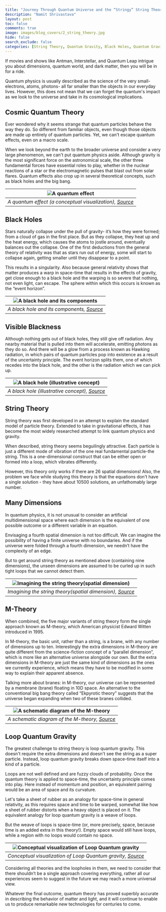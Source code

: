 ```yaml
---
title: "Journey Through Quantum Universe and the “Stringy” String Theory"
description: "Namit Shrivastava"
layout: post
toc: false
comments: true
image: images/blog_covers/2_string_theory.jpg
hide: false
search_exclude: false
categories: [String Theory, Quantum Gravity, Black Holes, Quantum Gravity]
---
```


If movies and shows like Antman, Interstellar, and Quantum Leap intrigue you about dimensions, quantum world, and dark matter, then you will be in for a ride.

Quantum physics is usually described as the science of the very small-electrons, atoms, photons- all far smaller than the objects in our everyday lives. However, this does not mean that we can forget the quantum's impact as we look to the universe and take in its cosmological implications.  


## Cosmic Quantum Theory

Ever wondered why it seems strange that quantum particles behave the way they do. So different from familiar objects, even though those objects are made up entirely of quantum particles. Yet, we can't escape quantum effects, even on a macro scale.

When we look beyond the earth to the broader universe and consider a very large phenomenon, we can't put quantum physics aside. Although gravity is the most significant force on the astronomical scale, the other three fundamental forces have essential roles to play, whether in the nuclear reactions of a star or the electromagnetic pulses that blast out from solar flares. Quantum effects also crop up in several theoretical concepts, such as black holes and the big bang.


|![A quantum effect](https://raw.githubusercontent.com/TRAC-BITS-PILANI/blog/master/assets/blog/2_string_theory/effect.jpg) | 
|:--:| 
| *A quantum effect (a conceptual visualization), [Source](https://scinotions.com/wp-content/uploads/2014/03/parallel-universes-560x416.jpg)* |


## Black Holes

Stars naturally collapse under the pull of gravity- it’s how they were formed; from a cloud of gas in the first place. But as they collapse, they heat up and the heat energy, which causes the atoms to jostle around, eventually balances out the collapse. One of the first deductions from the general theory of relativity was that as stars run out of energy, some will start to collapse again, getting smaller until they disappear to a point.

This results in a singularity. Also because general relativity shows that matter produces a warp in space-time that results in the effects of gravity, get close enough to a black hole and the warping is so severe that nothing, not even light, can escape. The sphere within which this occurs is known as the “event horizon”.


|![A black hole and its components](https://raw.githubusercontent.com/TRAC-BITS-PILANI/blog/master/assets/blog/2_string_theory/blackhole.png) | 
|:--:| 
| *A black hole and its components, [Source](https://chandra.harvard.edu/blackhole/images/anatomy.png)* |


## Visible Blackness

Although nothing gets out of black holes, they still give off radiation. Any nearby material that is pulled into them will accelerate, emitting photons as they do so. And there will be a glow from a process known as Hawking radiation, in which pairs of quantum particles pop into existence as a result of the uncertainty principle. The event horizon splits them, one of which recedes into the black hole, and the other is the radiation which we can pick up.


|![A black hole (illustrative concept)](https://raw.githubusercontent.com/TRAC-BITS-PILANI/blog/master/assets/blog/2_string_theory/notherone.jpg) | 
|:--:| 
| *A black hole (illustrative concept), [Source](https://cdn.images.express.co.uk/img/dynamic/151/590x/Black-hole-news-ghost-galaxy-supermassive-black-hole-birth-1309237.jpg?r=1594716098941)* |


## String Theory

String theory was first developed in an attempt to explain the standard model of particle theory. Extended to take in gravitational effects, it has become the most widely researched attempt to link quantum physics and gravity.

When described, string theory seems beguilingly attractive. Each particle is just a different mode of vibration of the one real fundamental particle-the string. This is a one-dimensional construct that can be either open or formed into a loop, which vibrates differently.

However, this theory only works if there are 26 spatial dimensions! Also, the problem we face while studying this theory is that the equations don't have a single solution - they have about 10500 solutions, an unfathomably large number.

## Many Dimensions

In quantum physics, it is not unusual to consider an artificial multidimensional space where each dimension is the equivalent of one possible outcome or a different variable in an equation.

Envisaging a fourth spatial dimension is not too difficult. We can imagine the possibility of having a finite universe with no boundaries. And if the universe were folded through a fourth dimension, we needn’t have the complexity of an edge.

But to get around string theory as mentioned above (containing nine dimensions), the unseen dimensions are assumed to be curled up in such tight loops that we cannot detect them.


|![Imagining the string theory(spatial dimension)](https://raw.githubusercontent.com/TRAC-BITS-PILANI/blog/master/assets/blog/2_string_theory/string.jpg) | 
|:--:| 
| *Imagining the string theory(spatial dimension), [Source](https://www.hubofconsciousness.com/wp-content/uploads/2019/11/Exploring-higher-dimensions-1.jpg)* |


## M-Theory

When combined, the five major variants of string theory form the single approach known as M-theory, which American physicist Edward Witten introduced in 1995.

In M-theory, the basic unit, rather than a string, is a brane, with any number of dimensions up to ten. Interestingly the extra dimensions in M-theory are quite different from the science-fiction concept of a “parallel dimension”, which is more like an alternative universe alongside our own. But the extra dimensions in M-theory are just the same kind of dimensions as the ones we currently experience, which means they have to be modified in some way to explain their apparent absence.

Talking more about branes: in M-theory, our universe can be represented by a membrane (brane) floating in 10D space. An alternative to the conventional big bang theory called “Ekpyrotic theory” suggests that the universe began expanding when two of these branes collided.


|![A schematic diagram of the M-theory](https://raw.githubusercontent.com/TRAC-BITS-PILANI/blog/master/assets/blog/2_string_theory/m.jpg) | 
|:--:| 
| *A schematic diagram of the M-theory, [Source](https://d2r55xnwy6nx47.cloudfront.net/uploads/2017/12/M-Theory_Square_1920.jpg)* |


## Loop Quantum Gravity

The greatest challenge to string theory is loop quantum gravity. This doesn't require the extra dimensions and doesn't see the string as a super particle. Instead, loop quantum gravity breaks down space-time itself into a kind of a particle.

Loops are not well defined and are fuzzy clouds of probability. Once the quantum theory is applied to space-time, the uncertainty principle comes into play. Here instead of momentum and position, an equivalent pairing would be an area of space and its curvature.

Let's take a sheet of rubber as an analogy for space-time in general relativity, as this requires space and time to be warped, somewhat like how a sheet of rubber distorts when a heavy object is placed on it. The equivalent analogy for loop quantum gravity is a weave of loops.

But the weave of loops is space-time (or, more precisely, space, because time is an added extra in this theory!). Empty space would still have loops, while a region with no loops would contain no space.


|![Conceptual visualization of Loop Quantum gravity](https://raw.githubusercontent.com/TRAC-BITS-PILANI/blog/master/assets/blog/2_string_theory/gravity.png) | 
|:--:| 
| *Conceptual visualization of Loop Quantum gravity, [Source](https://lh3.googleusercontent.com/-X48FWDRisnQ/XBaRY8jpUXI/AAAAAAAAAcc/AoFx0p1rV-cjaFk5ZjLDwpbYCw4zRC2OQCHMYCw/w1200-h630-p-k-no-nu/fisica49_01.jpg)* |


Considering all theories and the loopholes in them,  we need to consider that there shouldn’t be a single approach covering everything, rather all our experiences seem to suggest in the future we may reach a more universal view.

Whatever the final outcome, quantum theory has proved superbly accurate in describing the behavior of matter and light, and it will continue to enable us to produce remarkable new technologies for centuries to come.
